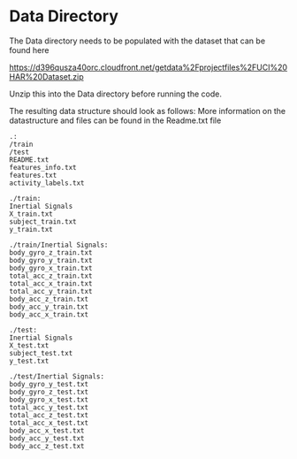 Data Directory
==============

The Data directory needs to be populated with the dataset that can be found here

https://d396qusza40orc.cloudfront.net/getdata%2Fprojectfiles%2FUCI%20HAR%20Dataset.zip

Unzip this into the Data directory before running the code.

The resulting data structure should look as follows:
More information on the datastructure and files can be found in the Readme.txt file

```
.:
/train
/test
README.txt
features_info.txt
features.txt
activity_labels.txt

./train:
Inertial Signals
X_train.txt
subject_train.txt
y_train.txt

./train/Inertial Signals:
body_gyro_z_train.txt
body_gyro_y_train.txt
body_gyro_x_train.txt
total_acc_z_train.txt
total_acc_x_train.txt
total_acc_y_train.txt
body_acc_z_train.txt
body_acc_y_train.txt
body_acc_x_train.txt

./test:
Inertial Signals
X_test.txt
subject_test.txt
y_test.txt

./test/Inertial Signals:
body_gyro_y_test.txt
body_gyro_z_test.txt
body_gyro_x_test.txt
total_acc_y_test.txt
total_acc_z_test.txt
total_acc_x_test.txt
body_acc_x_test.txt
body_acc_y_test.txt
body_acc_z_test.txt
```
